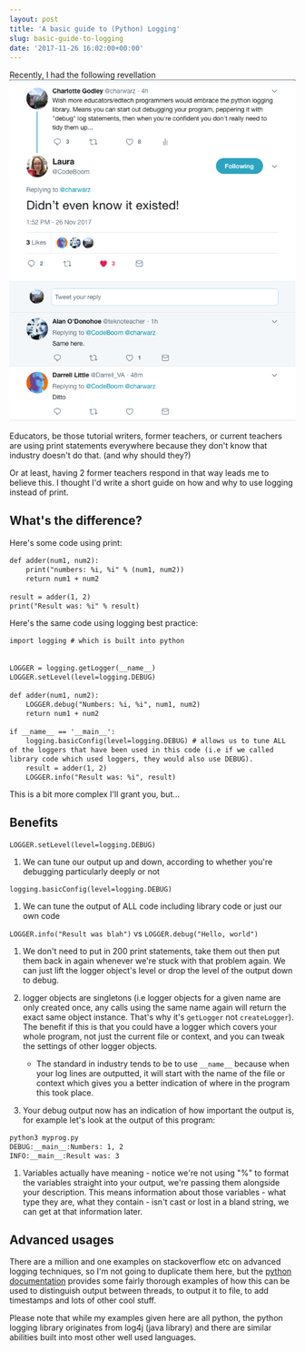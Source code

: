 ```yaml
---
layout: post
title: 'A basic guide to (Python) Logging'
slug: basic-guide-to-logging
date: '2017-11-26 16:02:00+00:00'
---
```

Recently, I had the following revellation
![](images/2017/logging.png)

Educators, be those tutorial writers, former teachers, or current teachers are using print statements everywhere because they don't know that industry doesn't do that. (and why should they?)

Or at least, having 2 former teachers respond in that way leads me to believe this. I thought I'd write a short guide on how and why to use logging instead of print.

## What's the difference?

Here's some code using print:
```
def adder(num1, num2):
    print("numbers: %i, %i" % (num1, num2))
    return num1 + num2

result = adder(1, 2)
print("Result was: %i" % result)
```

Here's the same code using logging best practice:
```
import logging # which is built into python


LOGGER = logging.getLogger(__name__) 
LOGGER.setLevel(level=logging.DEBUG)

def adder(num1, num2):
    LOGGER.debug("Numbers: %i, %i", num1, num2)
    return num1 + num2

if __name__ == '__main__':
    logging.basicConfig(level=logging.DEBUG) # allows us to tune ALL of the loggers that have been used in this code (i.e if we called library code which used loggers, they would also use DEBUG). 
    result = adder(1, 2)
    LOGGER.info("Result was: %i", result)
```

This is a bit more complex I'll grant you, but...
## Benefits
```
LOGGER.setLevel(level=logging.DEBUG)
```
1. We can tune our output up and down, according to whether you're debugging particularly deeply or not

```
logging.basicConfig(level=logging.DEBUG)
```
1. We can tune the output of ALL code including library code or just our own code

`LOGGER.info("Result was blah")` vs `LOGGER.debug("Hello, world")`
1. We don't need to put in 200 print statements, take them out then put them back in again whenever we're stuck with that problem again. We can just lift the logger object's level or drop the level of the output down to debug.

1. logger objects are singletons (i.e logger objects for a given name are only created once, any calls using the same name again will return the exact same object instance. That's why it's `getLogger` not `createLogger`). The benefit if this is that you could have a logger which covers your whole program, not just the current file or context, and you can tweak the settings of other logger objects.
    - The standard in industry tends to be to use `__name__` because when your log lines are outputted, it will start with the name of the file or context which gives you a better indication of where in the program this took place.

1. Your debug output now has an indication of how important the output is, for example let's look at the output of this program:
```
python3 myprog.py
DEBUG:__main__:Numbers: 1, 2
INFO:__main__:Result was: 3
```

1. Variables actually have meaning - notice we're not using "%" to format the variables straight into your output, we're passing them alongside your description. This means information about those variables - what type they are, what they contain - isn't cast or lost in a bland string, we can get at that information later.

## Advanced usages
There are a million and one examples on stackoverflow etc on advanced logging techniques, so I'm not going to duplicate them here, but the [python documentation](https://docs.python.org/3/howto/logging-cookbook.html) provides some fairly thorough examples of how this can be used to distinguish output between threads, to output it to file, to add timestamps and lots of other cool stuff.

Please note that while my examples given here are all python, the python logging library originates from log4j (java library) and there are similar abilities built into most other well used languages.